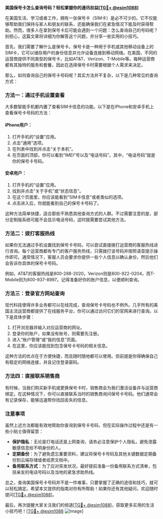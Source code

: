 **美国保号卡怎么查询号码？轻松掌握你的通讯权益[[TG💪+ @esim1088](https://t.me/s/esim1088)]**

在美国生活、学习或者工作，拥有一张保号卡（SIM卡）是必不可少的。它不仅能够帮助我们保持与家人和朋友的联系，还能确保我们在紧急情况下能及时获得帮助。然而，很多人在拿到保号卡后可能会遇到一个问题：怎么查询自己的号码呢？别担心，这篇文章将详细为你解答这个问题，并分享一些实用的小技巧。

首先，我们需要了解什么是保号卡。保号卡是一种用于手机或其他移动设备上的SIM卡，它可以储存用户的身份信息并允许设备连接到移动网络。在美国，不同的运营商提供不同类型的保号卡，比如AT&T、Verizon、T-Mobile等。每种运营商都有其独特的服务和套餐，因此在选择保号卡时需要根据个人需求来决定。

那么，如何查询自己的保号卡号码呢？其实方法并不复杂，以下是几种常见的查询方式：

### 方法一：通过手机设置查看

大多数智能手机都内置了查看SIM卡信息的功能。以下是在iPhone和安卓手机上查看保号卡号码的方法：

#### iPhone用户：
1. 打开手机的“设置”应用。
2. 点击“通用”选项。
3. 在列表中找到并点击“关于本机”。
4. 在页面的顶部，你可以看到“IMEI”号以及“电话号码”。其中，“电话号码”就是你的保号卡号码。

#### 安卓用户：
1. 打开手机的“设置”应用。
2. 找到并点击“关于手机”或“状态信息”。
3. 在这个页面里，你应该能看到“SIM卡信息”或者类似的选项。
4. 点击进入后，你就能看到自己的保号卡号码了。

这种方法简单快捷，适合那些不熟悉其他查询方式的人群。不过需要注意的是，部分定制版系统可能不会显示电话号码，这时就需要尝试其他方法。

### 方法二：拨打客服热线

如果你无法通过手机设置找到保号卡号码，可以尝试直接拨打运营商的客服热线进行咨询。每个运营商都有专门的客户服务热线，只需拨打该号码并按照语音提示操作即可。通常情况下，客服人员会要求你提供一些个人信息以确认身份，然后他们会告诉你具体的保号卡号码。

例如，AT&T的客服热线是800-288-2020，Verizon则是800-922-0204，而T-Mobile则为800-937-8997。记得准备好你的账户信息，以便顺利查询。

### 方法三：登录官方网站查询

现代科技使得许多业务都可以在线完成，查询保号卡号码也不例外。几乎所有的美国主流运营商都提供了在线服务平台，你可以通过访问它们的官网来进行查询。以下是具体步骤：

1. 打开浏览器并输入对应运营商的网址。
2. 登录你的账户，如果没有账号，则需要先注册。
3. 进入“账户管理”或“我的信息”页面。
4. 在这里，你应该能找到包含保号卡号码的相关信息。

这种方法的优点在于方便快捷，而且随时随地都可以使用。但前提是你得确保自己有稳定的网络连接，并且记住登录密码。

### 方法四：直接联系销售商

有时候，当我们购买新手机或更换保号卡时，销售商会为我们激活设备并与运营商绑定。在这种情况下，你可以直接联系当时的销售商询问保号卡号码。他们通常会有记录保存，能够迅速帮你找回丢失的信息。

### 注意事项

虽然上述方法都能有效地帮助你查询到保号卡号码，但在实际操作过程中还是有一些小贴士值得留意：

- **保护隐私**：无论是打电话还是上网查询，请务必注意保护个人隐私，避免泄露敏感信息给不明身份的人。
- **定期备份**：为了避免遗忘重要资料，建议将保号卡号码及其他关键数据定期备份到云端存储或者纸质文档中。
- **备用联系方式**：为了应对突发状况，最好提前准备一份备用联系方式清单，包括亲友的电话号码以及当地的紧急求助热线。

总之，查询美国保号卡号码并不是一件难事，只要掌握了正确的途径和技巧，就可以轻松搞定。希望本文提供的指南对你有所帮助！如果你还有其他疑问，欢迎随时提问[[TG💪+ @esim1088](https://t.me/s/esim1088)]。

最后，再次提醒大家关注我们的频道[[TG💪+ @esim1088](https://t.me/s/esim1088)]，获取更多实用的生活小技巧吧！[[TG💪+ @esim1088](https://t.me/s/esim1088) ![Image](https://i.postimg.cc/4NQfJmqS/Snipaste-2025-05-13-00-14-12.png)]